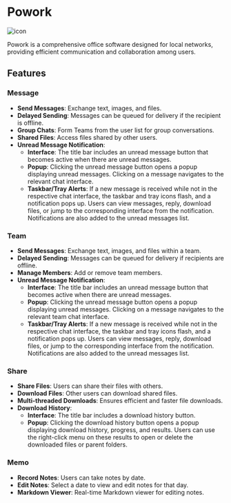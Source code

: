 # Powork

![icon](https://github.com/ZjzMisaka/Powork/assets/16731853/75399556-3ab7-4b1e-b5db-4f1e4cdc962e)

Powork is a comprehensive office software designed for local networks, providing efficient communication and collaboration among users.

## Features

### Message

- **Send Messages**: Exchange text, images, and files.
- **Delayed Sending**: Messages can be queued for delivery if the recipient is offline.
- **Group Chats**: Form Teams from the user list for group conversations.
- **Shared Files**: Access files shared by other users.
- **Unread Message Notification**: 
  - **Interface**: The title bar includes an unread message button that becomes active when there are unread messages.
  - **Popup**: Clicking the unread message button opens a popup displaying unread messages. Clicking on a message navigates to the relevant chat interface.
  - **Taskbar/Tray Alerts**: If a new message is received while not in the respective chat interface, the taskbar and tray icons flash, and a notification pops up. Users can view messages, reply, download files, or jump to the corresponding interface from the notification. Notifications are also added to the unread messages list.

### Team

- **Send Messages**: Exchange text, images, and files within a team.
- **Delayed Sending**: Messages can be queued for delivery if recipients are offline.
- **Manage Members**: Add or remove team members.
- **Unread Message Notification**: 
  - **Interface**: The title bar includes an unread message button that becomes active when there are unread messages.
  - **Popup**: Clicking the unread message button opens a popup displaying unread messages. Clicking on a message navigates to the relevant team chat interface.
  - **Taskbar/Tray Alerts**: If a new message is received while not in the respective chat interface, the taskbar and tray icons flash, and a notification pops up. Users can view messages, reply, download files, or jump to the corresponding interface from the notification. Notifications are also added to the unread messages list.

### Share

- **Share Files**: Users can share their files with others.
- **Download Files**: Other users can download shared files.
- **Multi-threaded Downloads**: Ensures efficient and faster file downloads.
- **Download History**:
  - **Interface**: The title bar includes a download history button.
  - **Popup**: Clicking the download history button opens a popup displaying download history, progress, and results. Users can use the right-click menu on these results to open or delete the downloaded files or parent folders.

### Memo

- **Record Notes**: Users can take notes by date.
- **Edit Notes**: Select a date to view and edit notes for that day.
- **Markdown Viewer**: Real-time Markdown viewer for editing notes.
